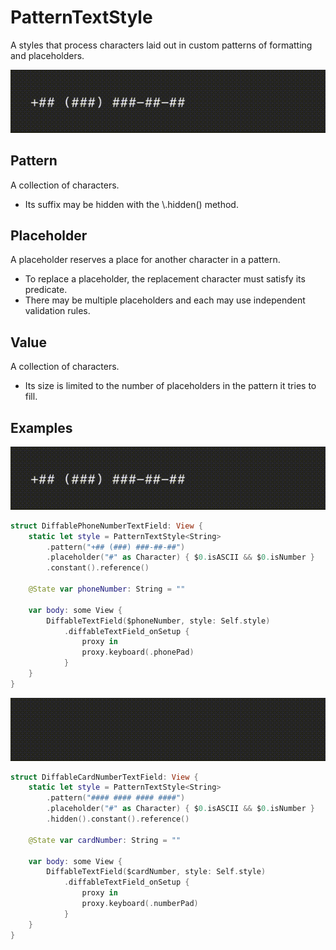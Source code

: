 # PatternTextStyle

A styles that process characters laid out in custom patterns of formatting and placeholders.

![DiffablePhoneNumberTextField.gif](../Assets/DiffablePhoneNumberTextField.gif)

## Pattern

A collection of characters.

- Its suffix may be hidden with the \\.hidden() method.

## Placeholder

A placeholder reserves a place for another character in a pattern. 

- To replace a placeholder, the replacement character must satisfy its predicate.
- There may be multiple placeholders and each may use independent validation rules.

## Value

A collection of characters. 

- Its size is limited to the number of placeholders in the pattern it tries to fill.

## Examples

![DiffablePhoneNumberTextField.gif](../Assets/DiffablePhoneNumberTextField.gif)

```swift
struct DiffablePhoneNumberTextField: View {
    static let style = PatternTextStyle<String>
        .pattern("+## (###) ###-##-##")
        .placeholder("#" as Character) { $0.isASCII && $0.isNumber }
        .constant().reference()

    @State var phoneNumber: String = ""
        
    var body: some View {
        DiffableTextField($phoneNumber, style: Self.style)
            .diffableTextField_onSetup {
                proxy in
                proxy.keyboard(.phonePad)
            }
    }
}
```

![DiffablePhoneNumberTextField.gif](../Assets/DiffableCardNumberTextField.gif)

```swift
struct DiffableCardNumberTextField: View {
    static let style = PatternTextStyle<String>
        .pattern("#### #### #### ####")
        .placeholder("#" as Character) { $0.isASCII && $0.isNumber }
        .hidden().constant().reference()
    
    @State var cardNumber: String = ""
    
    var body: some View {
        DiffableTextField($cardNumber, style: Self.style)
            .diffableTextField_onSetup {
                proxy in
                proxy.keyboard(.numberPad)
            }
    }
}
```
